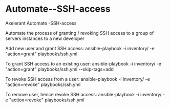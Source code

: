 # Automate--SSH-access
Axelerant Automate -SSH-access

Automate the process of granting / revoking SSH access to a group of servers instances to a new developer

Add new user and grant SSH access:
ansible-playbook -i inventory/ -e "action=grant" playbooks/ssh.yml

To grant SSH access to an existing user:
ansible-playbook -i inventory/ -e "action=grant" playbooks/ssh.yml --skip-tags=add

To revoke SSH access from a user:
ansible-playbook -i inventory/ -e "action=revoke" playbooks/ssh.yml

To remove user, hence revoke SSH access:
ansible-playbook -i inventory/ -e "action=revoke" playbooks/ssh.yml
